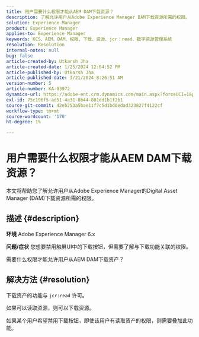 ```yaml
---
title: 用户需要什么权限才能从AEM DAM下载资源？
description: 了解允许用户从Adobe Experience Manager DAM下载资源所需的权限。
solution: Experience Manager
product: Experience Manager
applies-to: Experience Manager
keywords: KCS、AEM、DAM、权限、下载、资源、jcr：read、数字资源管理系统
resolution: Resolution
internal-notes: null
bug: false
article-created-by: Utkarsh Jha
article-created-date: 1/25/2024 12:04:52 PM
article-published-by: Utkarsh Jha
article-published-date: 3/21/2024 8:26:51 AM
version-number: 5
article-number: KA-03972
dynamics-url: https://adobe-ent.crm.dynamics.com/main.aspx?forceUCI=1&pagetype=entityrecord&etn=knowledgearticle&id=ecedb8ef-79bb-ee11-a569-6045bd0065b6
exl-id: 75c196f5-ad51-4a31-8b44-881dd1b1f2b1
source-git-commit: 42eb253a5bae11f7c5d1bd0edad323827f4122cf
workflow-type: tm+mt
source-wordcount: '170'
ht-degree: 1%

---
```


# 用户需要什么权限才能从AEM DAM下载资源？


本文将帮助您了解允许用户从Adobe Experience Manager的Digital Asset Manager (DAM)下载资源所需的权限。

## 描述 {#description}


<b>环境</b>
Adobe Experience Manager 6.x

<b>问题/症状</b>
您想要禁用触屏UI中的下载按钮，但需要了解与下载功能关联的权限。

需要什么权限才能允许用户从AEM DAM下载资产？


## 解决方法 {#resolution}


下载资产的功能与 `jcr:read` 许可。

如果可以读取资源，则可以下载资源。

如果某个用户希望禁用下载按钮，即使该用户有读取资产的权限，则需要叠加此功能。
